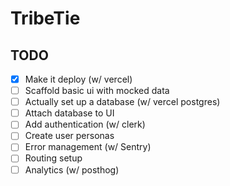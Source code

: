 # TribeTie

## TODO

- [x] Make it deploy (w/ vercel)
- [ ] Scaffold basic ui with mocked data
- [ ] Actually set up a database (w/ vercel postgres)
- [ ] Attach database to UI
- [ ] Add authentication (w/ clerk)
- [ ] Create user personas
- [ ] Error management (w/ Sentry)
- [ ] Routing setup
- [ ] Analytics (w/ posthog)
